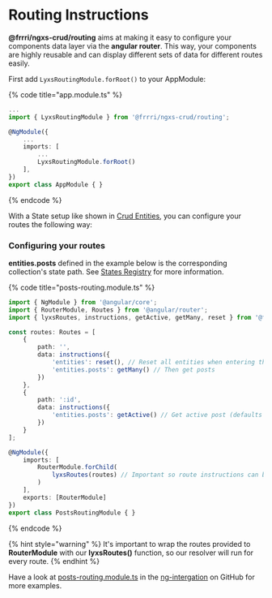 # Routing Instructions

**@frrri/ngxs-crud/routing** aims at making it easy to configure your components data layer via the **angular router**. This way, your components are highly reusable and can display different sets of data for different routes easily.

First add `LyxsRoutingModule.forRoot()` to your AppModule:

{% code title="app.module.ts" %}
```typescript
...
import { LyxsRoutingModule } from '@frrri/ngxs-crud/routing';

@NgModule({
    ...
    imports: [
        ...
        LyxsRoutingModule.forRoot()
    ],
})
export class AppModule { }
```
{% endcode %}

With a State setup like shown in [Crud Entities](crud-entities.md), you can configure your routes the following way:

### **Configuring your routes**

**entities.posts** defined in the example below is the corresponding collection's state path. See [States Registry](../recipes/states-registry.md) for more information.

{% code title="posts-routing.module.ts" %}
```typescript
import { NgModule } from '@angular/core';
import { RouterModule, Routes } from '@angular/router';
import { lyxsRoutes, instructions, getActive, getMany, reset } from '@frrri/ngxs-crud/routing';

const routes: Routes = [
    {
        path: '',
        data: instructions({
            'entities': reset(), // Reset all entities when entering the route
            'entities.posts': getMany() // Then get posts
        })
    },
    {
        path: ':id',
        data: instructions({
            'entities.posts': getActive() // Get active post (defaults to set param :id active)
        })
    }
];

@NgModule({
    imports: [
        RouterModule.forChild(
            lyxsRoutes(routes) // Important so route instructions can be resolved
        )
    ],
    exports: [RouterModule]
})
export class PostsRoutingModule { }
```
{% endcode %}

{% hint style="warning" %}
It's important to wrap the routes provided to **RouterModule** with our **lyxsRoutes\(\)** function, so our resolver will run for every route.
{% endhint %}

Have a look at [posts-routing.module.ts](https://github.com/bitflut/lyxs/blob/master/apps/ng-integration/src/app/posts/posts-routing.module.ts) in the [ng-intergation](https://github.com/bitflut/lyxs/blob/master/apps/ng-integration) on GitHub for more examples.

